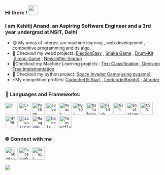 ### Hi there ! <img src="https://raw.githubusercontent.com/MartinHeinz/MartinHeinz/master/wave.gif" width="30px">


### I am Kshitij Anand, an Aspiring Software Engineer and a 3rd year undergrad at NSIT, Delhi

<!--- 🔭 I’m currently working on ...machine learning and competititve programming*/-->
- 😄 My areas of interest are machine learning , web development , competitive programming and ds algo.
- 🔭 Checkout my webd projects: [ElectionEasy](https://electioneasy.herokuapp.com/) ,  [Snake Game](https://kshitijanand36.github.io/Snake-Game/)  , [Drum-Kit](https://kshitijanand36.github.io/Drum-Kit/)  ,[Simon-Game](https://kshitijanand36.github.io/Simon-Game/) , [Newsletter-Signup](https://intense-fjord-47843.herokuapp.com/)
- 🔭Checkout my Machine Learning projects : [Text Classification](https://github.com/kshitijanand36/Text-Classificaton-Project) , [Decision Tree Implementation](https://nbviewer.jupyter.org/github/kshitijanand36/Machine-Learning-algorithms/blob/master/DecisionTreeImplementation.ipynb)
- 🔭 Checkout my python project :[Space Invader Game(using pygame)](https://github.com/kshitijanand36/Space-invaders-game-using-pygame-)
- ⚡My competitive profiles: [Codechef(5 Star)](https://www.codechef.com/users/aim_google234) , [Leetcode(Knight)](https://leetcode.com/kshitijanand2/) , [Atcoder](https://atcoder.jp/users/NSIT_coder45)  
 
 ### 🔧 Languages and Frameworks:
<code><img width="40px" src="https://img.icons8.com/color/3x/c-programming.png" title="C"/></code>
<code><img width="40px" src="https://img.icons8.com/color/4x/c-plus-plus-logo.png" title="C++"/></code>
<code><img width="40px" src="https://img.icons8.com/color/4x/000000/python.png" title="Python"/></code>
<code><img width="40px" src="https://img.icons8.com/color/4x/000000/java.png" title ="Java"/></code>
<code><img width="40px" src="https://img.icons8.com/plasticine/100/000000/react.png" title="React"/></code>
<code><img width="40px" src="https://img.icons8.com/ios/4x/00758f/mysql-logo.png" title="MySQL"/></code>
<code><img width="40px" src="https://img.icons8.com/dusk/64/000000/database-restore.png" title="Database"/></code>
<code><img width="40px" src="https://img.icons8.com/fluent/8x/github.png" title="GitHub"/></code>
<code><img width="40px" src="https://img.icons8.com/color/2x/git.png" title="Git"/></code>
<code><img width="40px" src="https://img.icons8.com/color/2x/bootstrap.png" title="Bootstrap"/></code>
<code><img width="40px" src="https://img.icons8.com/color/48/000000/css3.png" title="CSS"/></code>
<code><img width="40px" src="https://img.icons8.com/color/48/000000/html-5.png" title="HTML"/></code>
<code><img width="40px" src="https://img.icons8.com/color/48/000000/javascript-logo-1.png" title="Javascript"/></code>
<code><img width="40px" src="https://img.icons8.com/color/8x/000000/mongodb.png" title="MongoDB"/></code>
<code><img width="40px" src="https://img.icons8.com/color/8x/000000/nodejs.png" title="Nodejs"/></code>
<code><img width="40px" src="https://img.icons8.com/color/8x/000000/tensorflow.png" title="Tensorflow"/></code>

### 🌐 Connect with me 
<code><a href="https://www.linkedin.com/in/kshitijanand36/"><img width="40px" src="https://img.icons8.com/color/8x/000000/linkedin.png" title="Linkedin"/></a></code>
<code><a href="https://www.facebook.com/kshitij.anand.750"><img width="40px" src="https://img.icons8.com/color/8x/000000/facebook.png" title="Facebook"/></a></code>
<code><a href="mailto:kshitijanand2@gmail.com"><img width="40px" src="https://img.icons8.com/fluent/48/000000/gmail.png" title="Gmail"/></a></code>

 <img src = "https://github-readme-stats.vercel.app/api?username=kshitijanand36&theme=blue-green&count_private=true&show_icons=true&include_all_commits=true">
